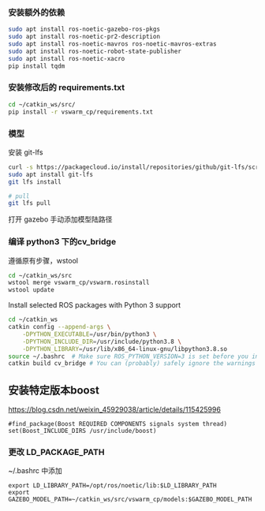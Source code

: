 
### 安装额外的依赖
```bash
sudo apt install ros-noetic-gazebo-ros-pkgs
sudo apt install ros-noetic-pr2-description
sudo apt install ros-noetic-mavros ros-noetic-mavros-extras
sudo apt install ros-noetic-robot-state-publisher
sudo apt install ros-noetic-xacro
pip install tqdm
```

### 安装修改后的 requirements.txt
```bash
cd ~/catkin_ws/src/
pip install -r vswarm_cp/requirements.txt
```

### 模型 
安装 git-lfs
```bash
curl -s https://packagecloud.io/install/repositories/github/git-lfs/script.deb.sh | sudo bash
sudo apt install git-lfs
git lfs install

# pull 
git lfs pull
```
打开 gazebo 手动添加模型陆路径


### 编译 python3 下的cv_bridge

遵循原有步骤，wstool
```bash
cd ~/catkin_ws/src
wstool merge vswarm_cp/vswarm.rosinstall
wstool update
```
Install selected ROS packages with Python 3 support

```bash
cd ~/catkin_ws
catkin config --append-args \
    -DPYTHON_EXECUTABLE=/usr/bin/python3 \
    -DPYTHON_INCLUDE_DIR=/usr/include/python3.8 \
    -DPYTHON_LIBRARY=/usr/lib/x86_64-linux-gnu/libpython3.8.so
source ~/.bashrc  # Make sure ROS_PYTHON_VERSION=3 is set before you invoke catkin build
catkin build cv_bridge # You can (probably) safely ignore the warnings
```

## 安装特定版本boost

https://blog.csdn.net/weixin_45929038/article/details/115425996
```
#find_package(Boost REQUIRED COMPONENTS signals system thread)
set(Boost_INCLUDE_DIRS /usr/include/boost)
```

### 更改 LD_PACKAGE_PATH
~/.bashrc 中添加
```
export LD_LIBRARY_PATH=/opt/ros/noetic/lib:$LD_LIBRARY_PATH
export GAZEBO_MODEL_PATH=~/catkin_ws/src/vswarm_cp/models:$GAZEBO_MODEL_PATH

```

